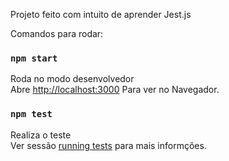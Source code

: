 Projeto feito com intuito de aprender Jest.js

Comandos para rodar:

### `npm start`

Roda no modo desenvolvedor<br />
Abre [http://localhost:3000](http://localhost:3000) Para ver no Navegador.


### `npm test`

Realiza o teste<br />
Ver sessão [running tests](https://facebook.github.io/create-react-app/docs/running-tests) para mais informções.
